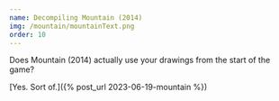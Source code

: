 ```yaml
---
name: Decompiling Mountain (2014)
img: /mountain/mountainText.png
order: 10
---
```


Does Mountain (2014) actually use your drawings from the start of the game?

[Yes. Sort of.]({% post_url 2023-06-19-mountain %})